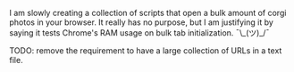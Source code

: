 I am slowly creating a collection of scripts that open a bulk amount of corgi photos in your browser.
It really has no purpose, but I am justifying it by saying it tests Chrome's RAM usage on bulk tab initialization. ¯\\\_(ツ)_/¯

TODO: remove the requirement to have a large collection of URLs in a text file.